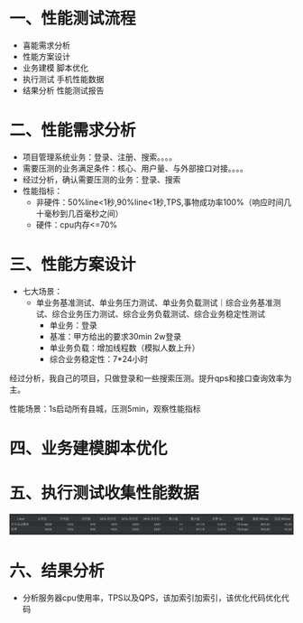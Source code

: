 # **一、性能测试流程**

* 喜能需求分析
* 性能方案设计
* 业务建模 脚本优化
* 执行测试 手机性能数据
* 结果分析 性能测试报告

# 二、性能需求分析

* 项目管理系统业务：登录、注册、搜索。。。。
* 需要压测的业务满足条件：核心、用户量、与外部接口对接。。。。
* 经过分析，确认需要压测的业务：登录、搜索
* 性能指标：
  * 非硬件：50%line<1秒,90%line<1秒,TPS,事物成功率100%（响应时间几十毫秒到几百毫秒之间）
  * 硬件：cpu内存<=70%

# 三、性能方案设计

* 七大场景：
  * 单业务基准测试、单业务压力测试、单业务负载测试｜综合业务基准测试、综合业务压力测试、综合业务负载测试、综合业务稳定性测试
    * 单业务：登录
    * 基准：甲方给出的要求30min 2w登录
    * 单业务负载：增加线程数（模拟人数上升）
    * 综合业务稳定性：7*24小时

经过分析，我自己的项目，只做登录和一些搜索压测。提升qps和接口查询效率为主。

性能场景：1s启动所有县城，压测5min，观察性能指标

# 四、业务建模脚本优化

# 五、执行测试收集性能数据

![1741752962642](image/JMter性能测试实战/1741752962642.png)

# 六、结果分析

* 分析服务器cpu使用率，TPS以及QPS，该加索引加索引，该优化代码优化代码
